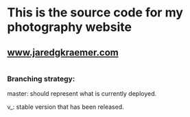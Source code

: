 # This is the source code for my photography website

## www.jaredgkraemer.com

#

### Branching strategy: 

master: should represent what is currently deployed.

v_: stable version that has been released.
